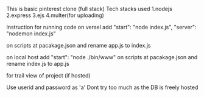 This is basic pinterest clone (full stack)
Tech stacks used
1.nodejs
2.express
3.ejs
4.multer(for uploading)

Instruction for running code
on versel
add   "start": "node index.js",
    "server": "nodemon index.js"

on scripts at pacakage.json and rename app.js to index.js

on local host 
add  "start": "node ./bin/www"
on scripts at pacakage.json and rename index.js to app.js


for trail view of project (if hosted)

Use userid and password as 'a' Dont try too much as the DB is freely hosted
